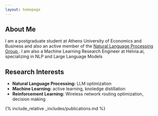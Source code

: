 ```yaml
---
layout: homepage
---
```


## About Me

I am a postgraduate student at Athens University of Economics and
Business and also an active member of the <a href="http://nlp.cs.aueb.gr/" target="_blank"> Natural Language Processing Group </a>. I am also a Machine Learning Research Engineer at
Helvia.ai, specializing in NLP and Large Language Models

## Research Interests

<!-- - **Computer Vision:** image recognition, image generation, video captioning
- **Machine Learning:** meta-learning, incremental learning, transfer learning -->
- **Natural Language Processing:** LLM optimization
- **Machine Learning:** active learning, knoledge distillation
- **Reinforcement Learning:** Wireless network routing optimization, decision making

<!-- ## News

- **[Feb. 2020]** Our paper about incremental learning is accepted to CVPR 2020.
- **[Feb. 2020]** We will host the ACM Multimedia Asia 2020 conference in Singapore!
- **[Sept. 2019]** Our paper about few-shot learning is accepted to NeurIPS 2019.
- **[Mar. 2019]** Our paper about few-shot learning is accepted to CVPR 2019. -->

{% include_relative _includes/publications.md %}

<!-- {% include_relative _includes/services.md %} -->
